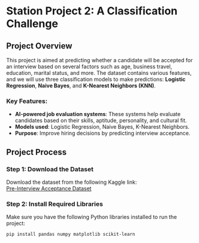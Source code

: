 # Station Project 2: A Classification Challenge

## Project Overview

This project is aimed at predicting whether a candidate will be accepted for an interview based on several factors such as age, business travel, education, marital status, and more. The dataset contains various features, and we will use three classification models to make predictions: **Logistic Regression**, **Naive Bayes**, and **K-Nearest Neighbors (KNN)**.

### Key Features:
- **AI-powered job evaluation systems**: These systems help evaluate candidates based on their skills, aptitude, personality, and cultural fit.
- **Models used**: Logistic Regression, Naive Bayes, K-Nearest Neighbors.
- **Purpose**: Improve hiring decisions by predicting interview acceptance.

## Project Process

### Step 1: Download the Dataset
Download the dataset from the following Kaggle link:  
[Pre-Interview Acceptance Dataset](https://www.kaggle.com/code/raneemrefaie/pre-inerview-acceptenes/data)

### Step 2: Install Required Libraries
Make sure you have the following Python libraries installed to run the project:
```bash
pip install pandas numpy matplotlib scikit-learn
